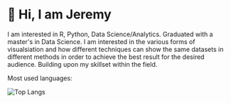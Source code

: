 # 👋 Hi, I am Jeremy

I am interested in R, Python, Data Science/Analytics. Graduated with a master's in Data Science.
I am interested in the various forms of visualsiation and how different techniques can show the same datasets in different methods in order to achieve the best result for the desired audience. Building upon my skillset within the field. 

Most used languages: 

![Top Langs](https://github-readme-stats.vercel.app/api/top-langs/?username=jezzaayt&hide=jupyter%20notebook&layout=compact&theme=slateorange)



<!---
jezzaayt/jezzaayt is a ✨ special ✨ repository because its `README.md` (this file) appears on your GitHub profile.
You can click the Preview link to take a look at your changes.
--->
